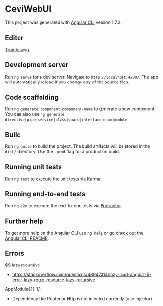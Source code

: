 # CeviWebUI

This project was generated with [Angular CLI](https://github.com/angular/angular-cli) version 1.7.2.

## Editor
[Trumbowyg](https://alex-d.github.io/Trumbowyg/)

## Development server

Run `ng serve` for a dev server. Navigate to `http://localhost:4200/`. The app will automatically reload if you change any of the source files.

## Code scaffolding

Run `ng generate component component-name` to generate a new component. You can also use `ng generate directive|pipe|service|class|guard|interface|enum|module`.

## Build

Run `ng build` to build the project. The build artifacts will be stored in the `dist/` directory. Use the `-prod` flag for a production build.

## Running unit tests

Run `ng test` to execute the unit tests via [Karma](https://karma-runner.github.io).

## Running end-to-end tests

Run `ng e2e` to execute the end-to-end tests via [Protractor](http://www.protractortest.org/).

## Further help

To get more help on the Angular CLI use `ng help` or go check out the [Angular CLI README](https://github.com/angular/angular-cli/blob/master/README.md).

## Errors

$$ lazy recursive
- https://stackoverflow.com/questions/48947314/lazy-load-angular-5-error-lazy-route-resource-lazy-recursive

AppModule@[-1,1]
- Dependency like Router or Http is not injected correctly (use Injector)
